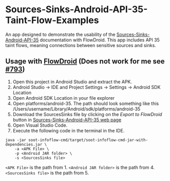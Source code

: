# Sources-Sinks-Android-API-35-Taint-Flow-Examples
An app designed to demonstrate the usability of the [Sources-Sinks-Android-API-35](https://github.com/Laurax64/Sources-Sinks-Android-API-35) documentation with FlowDroid. This app includes API 35 taint flows, meaning connections between sensitive sources and sinks. 

## Usage with [FlowDroid](https://github.com/secure-software-engineering/FlowDroid) (Does not work for me see [#793](https://github.com/secure-software-engineering/FlowDroid/issues/793))
1. Open this project in Android Studio and extract the APK.
2. Android Studio -> IDE and Project Settings -> Settings -> Android SDK Location
3. Open Android SDK Location in your file explorer
4. Open platforms/android-35. The path should look something like this /Users/username/Library/Android/sdk/platforms/android-35
5. Download the SourcesSinks file by clicking on the *Export to FlowDroid* button in [Sources-Sinks-Android-API-35 web page](https://laurax64.github.io/Sources-Sinks-Android-API-35/)
6. Open Visual Studio Code.
7. Execute the following code in the terminal in the IDE.
```
java -jar soot-infoflow-cmd/target/soot-infoflow-cmd-jar-with-dependencies.jar \
    -a <APK File> \
    -p <Android JAR folder> \
    -s <SourcesSinks file>
```
`<APK File>` is the path from 1. `<Android JAR folder>` is the path from 4. `<SourcesSinks file>` is the path from 5.

